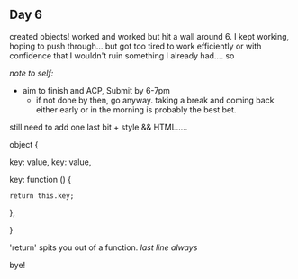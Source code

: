 ## Day 6
created objects!
worked and worked but hit a wall around 6.
I kept working, hoping to push through... but got too tired to work efficiently or with confidence that I wouldn't ruin something I already had.... so  

_note to self:_
  - aim to finish and ACP, Submit by 6-7pm
      - if not done by then, go anyway.  taking a break and coming back either early or in the morning is probably the best bet.


still need to add one last bit  + style && HTML.....

object {

  key: value,
  key: value,

  key: function () {   

    return this.key;
  },

}  

'return' spits you out of a function. _last line always_

bye!
